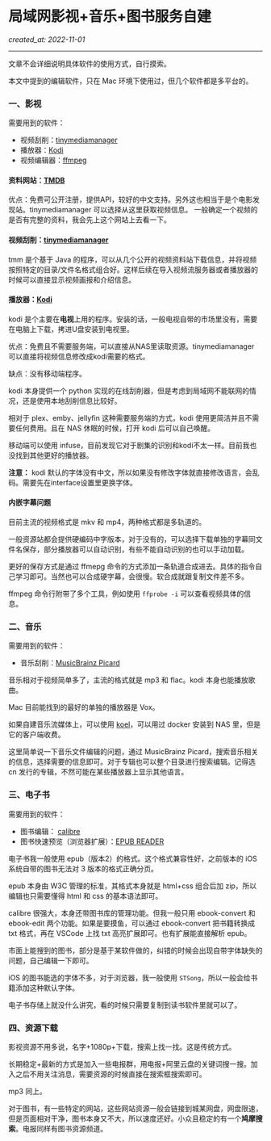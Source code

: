 # 局域网影视+音乐+图书服务自建

*created_at: 2022-11-01*

---

文章不会详细说明具体软件的使用方式，自行摸索。

本文中提到的编辑软件，只在 Mac 环境下使用过，但几个软件都是多平台的。


### 一、影视

需要用到的软件：
- 视频刮削：[tinymediamanager](https://www.tinymediamanager.org/)
- 播放器：[Kodi](https://kodi.tv/)
- 视频编辑器：[ffmpeg](https://ffmpeg.org/)

#### 资料网站：[TMDB](https://www.themoviedb.org/)

优点：免费可公开注册，提供API，较好的中文支持。另外这也相当于是个电影发现站。tinymediamanager 可以选择从这里获取视频信息。
一般确定一个视频的是否有完整的资料，我会先上这个网站上去看一下。

#### 视频刮削：[tinymediamanager](https://www.tinymediamanager.org/)

tmm 是个基于 Java 的程序，可以从几个公开的视频资料站下载信息，并将视频按照特定的目录/文件名格式组合好。这样后续在导入视频流服务器或者播放器的时候可以直接显示视频画报和介绍信息。

#### 播放器：[Kodi](https://kodi.tv/)

kodi 是个主要在**电视**上用的程序。安装的话，一般电视自带的市场里没有，需要在电脑上下载，拷进U盘安装到电视里。

优点：免费且不需要服务端，可以直接从NAS里读取资源。tinymediamanager 可以直接将视频信息修改成kodi需要的格式。

缺点：没有移动端程序。

kodi 本身提供一个 python 实现的在线刮削器，但是考虑到局域网不能联网的情况，还是使用本地刮削信息比较好。

相对于 plex、emby、jellyfin 这种需要服务端的方式，kodi 使用更简洁并且不需要任何费用。且在 NAS 休眠的时候，打开 kodi 后可以自己唤醒。

移动端可以使用 infuse，目前发现它对于剧集的识别和kodi不太一样。目前我也没找到其他更好的播放器。

**注意：** kodi 默认的字体没有中文，所以如果没有修改字体就直接修改语言，会乱码。需要先在interface设置里更换字体。

#### 内嵌字幕问题

目前主流的视频格式是 mkv 和 mp4，两种格式都是多轨道的。

一般资源站都会提供硬编码中字版本，对于没有的，可以选择下载单独的字幕同文件名保存，部分播放器可以自动识别，有些不能自动识别的也可以手动加载。

更好的保存方式是通过 ffmepg 命令的方式添加一条轨道合成进去。具体的指令自己学习即可。当然也可以合成硬字幕，会很慢。软合成就跟复制文件差不多。

ffmpeg 命令行附带了多个工具，例如使用 `ffprobe -i`  可以查看视频具体的信息。


### 二、音乐

需要用到的软件：
- 音乐刮削：[MusicBrainz Picard](https://picard.musicbrainz.org/)

音乐相对于视频简单多了，主流的格式就是 mp3 和 flac。kodi 本身也能播放歌曲。

Mac 目前能找到的最好的单独的播放器是 Vox。

如果自建音乐流媒体上，可以使用 [koel](https://github.com/koel/koel)，可以用过 docker 安装到 NAS 里，但是它的客户端收费。

这里简单说一下音乐文件编辑的问题，通过 MusicBrainz Picard，搜索音乐相关的信息，选择需要的信息即可。对于专辑也可以整个目录进行搜索编辑。记得选 cn 发行的专辑，不然可能在某些播放器上显示其他语言。


### 三、电子书

需要用到的软件：
- 图书编辑： [calibre](https://calibre-ebook.com/)
- 图书快速预览（浏览器扩展）：[EPUB READER](https://chrome.google.com/webstore/detail/epubreader/jhhclmfgfllimlhabjkgkeebkbiadflb)

电子书我一般使用 epub（版本2）的格式。这个格式兼容性好，之前版本的 iOS 系统自带的图书无法对 3 版本的格式正确分页。

epub 本身由 W3C 管理的标准，其格式本身就是 html+css 组合后加 zip，所以编辑也只需要懂得 html 和 css 的基本语法即可。

calibre 很强大，本身还带图书库的管理功能。但我一般只用 ebook-convert 和 ebook-edit 两个功能。如果是要摸鱼，可以通过 ebook-convert 把书籍转换成 txt 格式，再在 VSCode 上找 txt 高亮扩展即可。也有扩展能直接解析 epub。

市面上能搜到的图书，部分是基于某软件做的，纠错的时候会出现自带字体缺失的问题，自己编辑一下即可。

iOS 的图书能选的字体不多，对于浏览器，我一般使用 `STSong`，所以一般会给书籍添加这种默认字体。

电子书存储上就没什么讲究，看的时候只需要复制到读书软件里就可以了。


### 四、资源下载

影视资源不用多说，名字+1080p+下载，搜索上找一找。这是传统方式。

长期稳定+最新的方式是加入一些电报群，用电报+阿里云盘的关键词搜一搜。加入之后不用关注消息，需要资源的时候直接在搜索框搜索即可。

mp3 同上。

对于图书，有一些特定的网站，这些网站资源一般会链接到城某网盘，网盘限速，但是页面相对干净，图书本身又不大，所以速度还好。小众且稳定的有一个**鸠摩搜索**。电报同样有图书资源频道。
